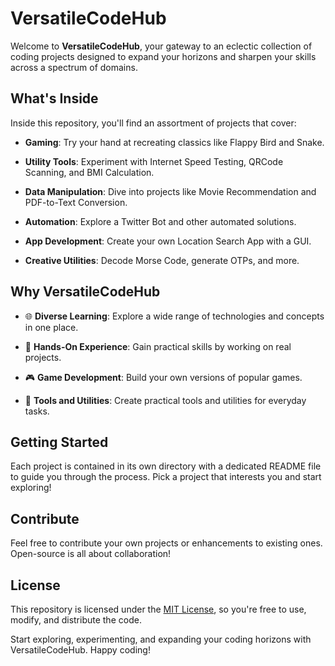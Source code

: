 # VersatileCodeHub

Welcome to **VersatileCodeHub**, your gateway to an eclectic collection of coding projects designed to expand your horizons and sharpen your skills across a spectrum of domains.

## What's Inside

Inside this repository, you'll find an assortment of projects that cover:

- **Gaming**: Try your hand at recreating classics like Flappy Bird and Snake.

- **Utility Tools**: Experiment with Internet Speed Testing, QRCode Scanning, and BMI Calculation.

- **Data Manipulation**: Dive into projects like Movie Recommendation and PDF-to-Text Conversion.

- **Automation**: Explore a Twitter Bot and other automated solutions.

- **App Development**: Create your own Location Search App with a GUI.

- **Creative Utilities**: Decode Morse Code, generate OTPs, and more.

## Why VersatileCodeHub

- 🌐 **Diverse Learning**: Explore a wide range of technologies and concepts in one place.

- 🚀 **Hands-On Experience**: Gain practical skills by working on real projects.

- 🎮 **Game Development**: Build your own versions of popular games.

- 🔧 **Tools and Utilities**: Create practical tools and utilities for everyday tasks.

## Getting Started

Each project is contained in its own directory with a dedicated README file to guide you through the process. Pick a project that interests you and start exploring!

## Contribute

Feel free to contribute your own projects or enhancements to existing ones. Open-source is all about collaboration!

## License

This repository is licensed under the [MIT License](LICENSE), so you're free to use, modify, and distribute the code.

Start exploring, experimenting, and expanding your coding horizons with VersatileCodeHub. Happy coding!
